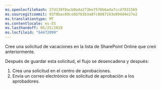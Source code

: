 ```yaml
---
ms.openlocfilehash: 27d139f0acb0a4a273be7570b6ada7ccd7931565
ms.sourcegitcommit: 93f8bac60cebb783b3a8fc8887193e094d4e27e2
ms.translationtype: MT
ms.contentlocale: es-ES
ms.lasthandoff: 05/25/2019
ms.locfileid: "64472099"
---
```

Cree una solicitud de vacaciones en la lista de SharePoint Online que creó anteriormente.

Después de guardar esta solicitud, el flujo se desencadena y después:

1. Crea una solicitud en el centro de aprobaciones.
2. Envía un correo electrónico de solicitud de aprobación a los aprobadores.

